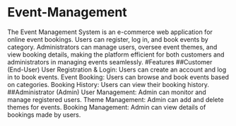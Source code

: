 # Event-Management
The Event Management System is an e-commerce web application for online event bookings. Users can register, log in, and book events by category. Administrators can manage users, oversee event themes, and view booking details, making the platform efficient for both customers and administrators in managing events seamlessly.
#Features
##Customer (End-User)
User Registration & Login: Users can create an account and log in to book events.
Event Booking: Users can browse and book events based on categories.
Booking History: Users can view their booking history.
##Administrator (Admin)
User Management: Admin can monitor and manage registered users.
Theme Management: Admin can add and delete themes for events.
Booking Management: Admin can view details of bookings made by users.
